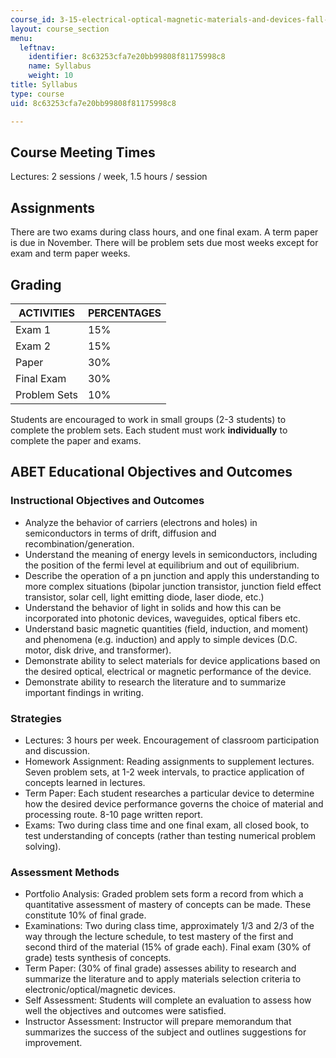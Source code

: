 ```yaml
---
course_id: 3-15-electrical-optical-magnetic-materials-and-devices-fall-2006
layout: course_section
menu:
  leftnav:
    identifier: 8c63253cfa7e20bb99808f81175998c8
    name: Syllabus
    weight: 10
title: Syllabus
type: course
uid: 8c63253cfa7e20bb99808f81175998c8

---
```


Course Meeting Times
--------------------

Lectures: 2 sessions / week, 1.5 hours / session

Assignments
-----------

There are two exams during class hours, and one final exam. A term paper is due in November. There will be problem sets due most weeks except for exam and term paper weeks.

Grading
-------

  

| ACTIVITIES | PERCENTAGES |
| --- | --- |
| Exam 1 | 15% |
| Exam 2 | 15% |
| Paper | 30% |
| Final Exam | 30% |
| Problem Sets | 10% 

  

Students are encouraged to work in small groups (2-3 students) to complete the problem sets. Each student must work **individually** to complete the paper and exams.

ABET Educational Objectives and Outcomes
----------------------------------------

### Instructional Objectives and Outcomes

*   Analyze the behavior of carriers (electrons and holes) in semiconductors in terms of drift, diffusion and recombination/generation.
*   Understand the meaning of energy levels in semiconductors, including the position of the fermi level at equilibrium and out of equilibrium.
*   Describe the operation of a pn junction and apply this understanding to more complex situations (bipolar junction transistor, junction field effect transistor, solar cell, light emitting diode, laser diode, etc.)
*   Understand the behavior of light in solids and how this can be incorporated into photonic devices, waveguides, optical fibers etc.
*   Understand basic magnetic quantities (field, induction, and moment) and phenomena (e.g. induction) and apply to simple devices (D.C. motor, disk drive, and transformer).
*   Demonstrate ability to select materials for device applications based on the desired optical, electrical or magnetic performance of the device.
*   Demonstrate ability to research the literature and to summarize important findings in writing.

### Strategies

*   Lectures: 3 hours per week. Encouragement of classroom participation and discussion.
*   Homework Assignment: Reading assignments to supplement lectures. Seven problem sets, at 1-2 week intervals, to practice application of concepts learned in lectures.
*   Term Paper: Each student researches a particular device to determine how the desired device performance governs the choice of material and processing route. 8-10 page written report.
*   Exams: Two during class time and one final exam, all closed book, to test understanding of concepts (rather than testing numerical problem solving).

### Assessment Methods

*   Portfolio Analysis: Graded problem sets form a record from which a quantitative assessment of mastery of concepts can be made. These constitute 10% of final grade.
*   Examinations: Two during class time, approximately 1/3 and 2/3 of the way through the lecture schedule, to test mastery of the first and second third of the material (15% of grade each). Final exam (30% of grade) tests synthesis of concepts.
*   Term Paper: (30% of final grade) assesses ability to research and summarize the literature and to apply materials selection criteria to electronic/optical/magnetic devices.
*   Self Assessment: Students will complete an evaluation to assess how well the objectives and outcomes were satisfied.
*   Instructor Assessment: Instructor will prepare memorandum that summarizes the success of the subject and outlines suggestions for improvement.